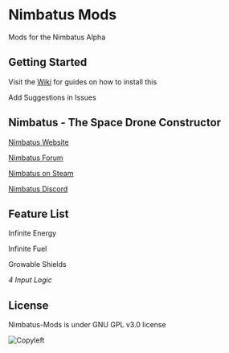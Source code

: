 # Nimbatus Mods
Mods for the Nimbatus Alpha

## Getting Started

Visit the [Wiki](https://github.com/OmegaRogue/Nimbatus-Mods/wiki) for guides on how to install this

Add Suggestions in Issues
## Nimbatus - The Space Drone Constructor
[Nimbatus Website](http://www.nimbatus.ch/)

[Nimbatus Forum](http://strayfawnstudio.com/forum/)

[Nimbatus on Steam](http://store.steampowered.com/app/383840/Nimbatus__The_Space_Drone_Constructor/)

[Nimbatus Discord](https://discordapp.com/invite/rdEjXYj)

## Feature List
Infinite Energy

Infinite Fuel

Growable Shields

*4 Input Logic*

## License
Nimbatus-Mods is under GNU GPL v3.0 license

![Copyleft](https://upload.wikimedia.org/wikipedia/commons/thumb/8/8b/Copyleft.svg/2000px-Copyleft.svg.png)
